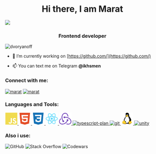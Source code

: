 <h1 align="center">Hi there, I am Marat</h1>
<img src="https://github.com/blackcater/blackcater/raw/main/images/Hi.gif" height="32"/></h1>
<h3 align="center">Frontend developer </h3>

<p align="left"> <img src="https://komarev.com/ghpvc/?username=dvoryanoff&label=Profile%20views&color=0e75b6&style=flat" alt="dvoryanoff" /> </p>

- 🔭 I’m currently working on [https://github.com/](https://github.com/)

- 📫 You can text me on Telegram **@ikhsmen**

<h3 align="left">Connect with me:</h3>
<p align="left">
<a href="https://linkedin.com/in/marat-ikhsanov-75b660118" target="blank"><img align="center" src="https://raw.githubusercontent.com/rahuldkjain/github-profile-readme-generator/master/src/images/icons/Social/linked-in-alt.svg" alt="marat" height="30" width="40" /></a>
<a href="https://instagram.com/maratikhsan" target="blank"><img align="center" src="https://raw.githubusercontent.com/rahuldkjain/github-profile-readme-generator/master/src/images/icons/Social/instagram.svg" alt="marat" height="30" width="40" /></a>
</p>

<h3 align="left">Languages and Tools:</h3>
<p align="left"> <a href="https://www.w3schools.com/cs/" target="_blank" rel="noreferrer"> <img src="https://raw.githubusercontent.com/devicons/devicon/master/icons/javascript/javascript-plain.svg" alt="javascript-plain" width="40" height="40"/> 
<a href="https://www.w3schools.com/cs/" target="_blank" rel="noreferrer"> <img src="https://raw.githubusercontent.com/devicons/devicon/master/icons/html5/html5-plain.svg" alt="html5-plain" width="40" height="40"/>  
</a>
 <a href="https://www.w3schools.com/cs/" target="_blank" rel="noreferrer"> <img src="https://raw.githubusercontent.com/devicons/devicon/master/icons/css3/css3-plain.svg" alt="css3-plain" width="40" height="40"/>  
</a>
  <a href="https://www.w3schools.com/cs/" target="_blank" rel="noreferrer"> <img src="https://raw.githubusercontent.com/devicons/devicon/master/icons/react/react-original.svg" alt="react-original" width="40" height="40"/>  
</a>
 <a href="https://www.w3schools.com/cs/" target="_blank" rel="noreferrer"> <img src="https://raw.githubusercontent.com/devicons/devicon/master/icons/redux/redux-original.svg" alt="redux-original" width="40" height="40"/>  
</a>
  <a href="https://www.w3schools.com/cs/" target="_blank" rel="noreferrer"> <img src="https://raw.githubusercontent.com/devicons/devicon/master/icons/typescript/typescript-plan.svg" alt="typescript-plan" width="40" height="40"/>  
</a>
 <a href="https://git-scm.com/" target="_blank" rel="noreferrer"> <img src="https://www.vectorlogo.zone/logos/git-scm/git-scm-icon.svg" alt="git" width="40" height="40"/> </a> <a href="https://www.linux.org/" target="_blank" rel="noreferrer"> <img src="https://raw.githubusercontent.com/devicons/devicon/master/icons/linux/linux-original.svg" alt="linux" width="40" height="40"/> </a> <a href="https://unity.com/" target="_blank" rel="noreferrer"> <img src="https://www.vectorlogo.zone/logos/unity3d/unity3d-icon.svg" alt="unity" width="40" height="40"/> </a>
</p>

<h3 align="left">Also i use:</h3>
<p align="left">

![GitHub](https://img.shields.io/badge/github-%23121011.svg?style=plastic&logo=github&logoColor=white)
![Stack Overflow](https://img.shields.io/badge/-Stackoverflow-FE7A16?style=plastic&logo=stack-overflow&logoColor=white)
![Codewars](https://img.shields.io/badge/Codewars-B1361E?style=plastic&logo=codewars&logoColor=grey)
 
 </p>
